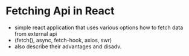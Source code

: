 # Fetching Api in React

- simple react application that uses various options how to fetch data from external api 
- (fetch(), async, fetch-hook, axios, swr)
- also describe their advantages and disadv.
